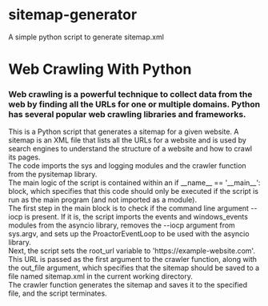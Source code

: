 # sitemap-generator
A simple python script to generate sitemap.xml

<h1>
  Web Crawling With Python
</h1>
<h3>
  Web crawling is a powerful technique to collect data from the web by finding all the URLs for one or multiple domains. Python has several popular web crawling libraries and frameworks.
</h3>

<p>
This is a Python script that generates a sitemap for a given website. A sitemap is an XML file that lists all the URLs for a website and is used by search engines to understand the structure of a website and how to crawl its pages.
<br>
The code imports the sys and logging modules and the crawler function from the pysitemap library.
<br>
The main logic of the script is contained within an if __name__ == '__main__': block, which specifies that this code should only be executed if the script is run as the main program (and not imported as a module).
<br>
The first step in the main block is to check if the command line argument --iocp is present. If it is, the script imports the events and windows_events modules from the asyncio library, removes the --iocp argument from sys.argv, and sets up the ProactorEventLoop to be used with the asyncio library.
<br>
Next, the script sets the root_url variable to 'https://example-website.com'. This URL is passed as the first argument to the crawler function, along with the out_file argument, which specifies that the sitemap should be saved to a file named sitemap.xml in the current working directory.
<br>
The crawler function generates the sitemap and saves it to the specified file, and the script terminates.
</p>


